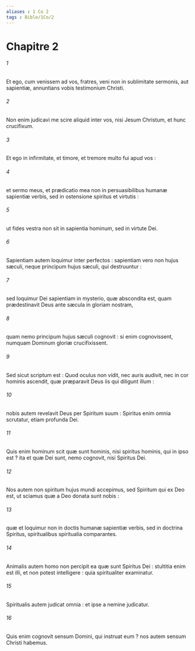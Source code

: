 ```yaml
---
aliases : 1 Co 2
tags : Bible/1Co/2
---
```


# Chapitre 2

###### 1
Et ego, cum venissem ad vos, fratres, veni non in sublimitate sermonis, aut sapientiæ, annuntians vobis testimonium Christi.
###### 2
Non enim judicavi me scire aliquid inter vos, nisi Jesum Christum, et hunc crucifixum.
###### 3
Et ego in infirmitate, et timore, et tremore multo fui apud vos :
###### 4
et sermo meus, et prædicatio mea non in persuasibilibus humanæ sapientiæ verbis, sed in ostensione spiritus et virtutis :
###### 5
ut fides vestra non sit in sapientia hominum, sed in virtute Dei.
###### 6
Sapientiam autem loquimur inter perfectos : sapientiam vero non hujus sæculi, neque principum hujus sæculi, qui destruuntur :
###### 7
sed loquimur Dei sapientiam in mysterio, quæ abscondita est, quam prædestinavit Deus ante sæcula in gloriam nostram,
###### 8
quam nemo principum hujus sæculi cognovit : si enim cognovissent, numquam Dominum gloriæ crucifixissent.
###### 9
Sed sicut scriptum est : Quod oculus non vidit, nec auris audivit, nec in cor hominis ascendit, quæ præparavit Deus iis qui diligunt illum :
###### 10
nobis autem revelavit Deus per Spiritum suum : Spiritus enim omnia scrutatur, etiam profunda Dei.
###### 11
Quis enim hominum scit quæ sunt hominis, nisi spiritus hominis, qui in ipso est ? ita et quæ Dei sunt, nemo cognovit, nisi Spiritus Dei.
###### 12
Nos autem non spiritum hujus mundi accepimus, sed Spiritum qui ex Deo est, ut sciamus quæ a Deo donata sunt nobis :
###### 13
quæ et loquimur non in doctis humanæ sapientiæ verbis, sed in doctrina Spiritus, spiritualibus spiritualia comparantes.
###### 14
Animalis autem homo non percipit ea quæ sunt Spiritus Dei : stultitia enim est illi, et non potest intelligere : quia spiritualiter examinatur.
###### 15
Spiritualis autem judicat omnia : et ipse a nemine judicatur.
###### 16
Quis enim cognovit sensum Domini, qui instruat eum ? nos autem sensum Christi habemus.
